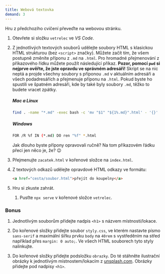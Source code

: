 ```yaml
---
title: Webová textovka
demand: 3
---
```


Hru z předchozího cvičení převeďte na webovou stránku.

1. Otevřete si složku `vetrelec` ve _VS Code_.

1. Z jednotlivých textových souborů udělejte soubory HTML s klasickou HTML strukturou (bez `<script>` značky). Můžete začít tím, že všem postupně změníte příponu z `.md` na `.html`. Pro hromadné přejmenování z příkazového řídku můžete použít následující příkaz. **Pozor, pomocí `pwd` si nejprve ověřte, že jste opravdu ve správném adresáři!** Skript se na nic neptá a projde všechny soubory s příponou `.md` v aktuálním adresáři a všech podadresářích a přejmenuje příponu na `.html`. Pokud byste ho spustili ve špatném adresáři, kde by také byly soubory `.md`, těžko to budete vracet zpátky.

   ##### Mac a Linux

   ```sh
   find . -name "*.md" -exec bash -c 'mv "$1" "${1%.md}".html' - '{}' +
   ```

   ##### Windows

   ```sh
   FOR /R %f IN (*.md) DO ren "%f" *.html
   ```

   Jak dlouho byste přípony opravovali ručně? Na tom příkazovém řádku přeci jen něco je, že? 😉

1. Přejmenujte `zacatek.html` v kořenové složce na `index.html`.

1. Z textových odkazů udělejte opravdové HTML odkazy ve formátu:

   ```html
   <a href="cesta/soubor.html">přejít do koupelny</a>
   ```

1. Hru si zkuste zahrát.

   1. Pusťte `npx serve` v kořenové složce `vetrelec`.

### Bonus

1. Jednotlivým souborům přidejte nadpis `<h1>` s názvem místnosti/lokace.

1. Do kořenové složky přidejte soubor `styly.css`, ve kterém nastavte písmo `sans-serif` a maximální šířku prvku `body` na `40rem` s vystředěním na střed například přes `margin: 0 auto;`. Ve všech HTML souborech tyto styly nalinkujte.

1. Do kořenové složky přidejte podsložku `obrazky`. Do té stáhněte ilustrační obrázky k jednotlivým místnostem/lokacím z [unsplash.com](https://unsplash.com/). Obrázky přidejte pod nadpisy `<h1>`.
